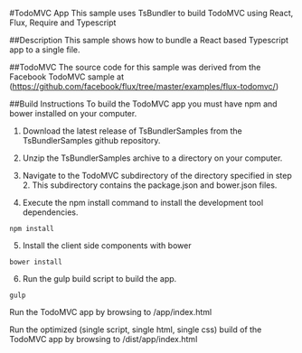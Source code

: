 ﻿#TodoMVC App
This sample uses TsBundler to build TodoMVC using React, Flux, Require and Typescript

##Description
This sample shows how to bundle a React based Typescript app to a single file.

##TodoMVC
The source code for this sample was derived from the Facebook TodoMVC sample at (https://github.com/facebook/flux/tree/master/examples/flux-todomvc/)

##Build Instructions
To build the TodoMVC app you must have npm and bower installed on your computer. 

1. Download the latest release of TsBundlerSamples from the TsBundlerSamples github repository.

2. Unzip the TsBundlerSamples archive to a directory on your computer.

3. Navigate to the TodoMVC subdirectory of the directory specified in step 2. This subdirectory contains the package.json and bower.json files.

4. Execute the npm install command to install the development tool dependencies.
```
npm install
```

5. Install the client side components with bower
```
bower install
```

6. Run the gulp build script to build the app.
```
gulp
```

Run the TodoMVC app by browsing to <server>/app/index.html

Run the optimized (single script, single html, single css) build of the TodoMVC app by browsing to <server>/dist/app/index.html
